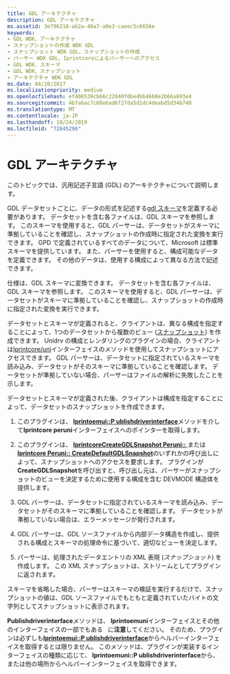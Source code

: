 ```yaml
---
title: GDL アーキテクチャ
description: GDL アーキテクチャ
ms.assetid: 3e796218-ab2a-40a7-a0e3-caeec5c6656e
keywords:
- GDL WDK、アーキテクチャ
- スナップショットの作成 WDK GDL
- スナップショット WDK GDL、スナップショットの作成
- パーサー WDK GDL、Iprintcoreによるパーサーへのアクセス
- GDL WDK、スキーマ
- GDL WDK、スナップショット
- アーキテクチャ WDK GDL
ms.date: 04/20/2017
ms.localizationpriority: medium
ms.openlocfilehash: ef406539cb66c22840f0be4bb4660e2b66a893e4
ms.sourcegitcommit: 4b7a6ac7c68e6ad6f27da5d1dc4deabd5d34b748
ms.translationtype: MT
ms.contentlocale: ja-JP
ms.lasthandoff: 10/24/2019
ms.locfileid: "72845296"
---
```

# <a name="gdl-architecture"></a>GDL アーキテクチャ


このトピックでは、汎用記述子言語 (GDL) のアーキテクチャについて説明します。

GDL データセットごとに、データの形式を記述する[gdl スキーマ](gdl-schemas.md)を定義する必要があります。 データセットを含む各ファイルは、GDL スキーマを参照します。 このスキーマを使用すると、GDL パーサーは、データセットがスキーマに準拠していることを確認し、スナップショットの作成時に指定された変換を実行できます。 GPD で定義されているすべてのデータについて、Microsoft は標準スキーマを提供しています。 また、パーサーを使用すると、構成可能なデータを定義できます。 その他のデータは、使用する構成によって異なる方法で記述できます。

仕様は、GDL スキーマに変換できます。 データセットを含む各ファイルは、GDL スキーマを参照します。 このスキーマを使用すると、GDL パーサーは、データセットがスキーマに準拠していることを確認し、スナップショットの作成時に指定された変換を実行できます。

データセットとスキーマが定義されると、クライアントは、異なる構成を指定することによって、1つのデータセットから複数のビュー ([スナップショット](gdl-snapshots.md)) を作成できます。 Unidrv の構成とレンダリングのプラグインの場合、クライアントは[Iprintcore/uni](https://docs.microsoft.com/windows-hardware/drivers/ddi/prcomoem/nn-prcomoem-iprintcorehelperuni)インターフェイスのメソッドを使用してスナップショットにアクセスできます。 GDL パーサーは、データセットに指定されているスキーマを読み込み、データセットがそのスキーマに準拠していることを確認します。 データセットが準拠していない場合、パーサーはファイルの解析に失敗したことを示します。

データセットとスキーマが定義された後、クライアントは構成を指定することによって、データセットのスナップショットを作成できます。

1.  このプラグインは、 [**Iprintoemui::P ublishdriverinterface**](https://docs.microsoft.com/windows-hardware/drivers/ddi/prcomoem/nf-prcomoem-iprintoemui-publishdriverinterface)メソッドを介して**Iprintcore peruni**インターフェイスへのポインターを取得します。

2.  このプラグインは、 [**IprintcoreCreateGDLSnapshot Peruni::** ](https://docs.microsoft.com/windows-hardware/drivers/ddi/prcomoem/nf-prcomoem-iprintcorehelperuni-creategdlsnapshot)または[**Iprintcore Peruni:: CreateDefaultGDLSnapshot**](https://docs.microsoft.com/windows-hardware/drivers/ddi/prcomoem/nf-prcomoem-iprintcorehelperuni-createdefaultgdlsnapshot)のいずれかの呼び出しによって、スナップショットへのアクセスを要求します。 プラグインが**CreateGDLSnapshot**を呼び出すと、呼び出し元は、パーサーがスナップショットのビューを決定するために使用する構成を含む DEVMODE 構造体を提供します。

3.  GDL パーサーは、データセットに指定されているスキーマを読み込み、データセットがそのスキーマに準拠していることを確認します。 データセットが準拠していない場合は、エラーメッセージが発行されます。

4.  GDL パーサーは、GDL ソースファイルから内部データ構造を作成し、提供される構成とスキーマの処理命令に基づいて、適切なビューを決定します。

5.  パーサーは、処理されたデータエントリの XML 表現 (*スナップショット*) を作成します。 この XML スナップショットは、ストリームとしてプラグインに返されます。

スキーマを省略した場合、パーサーはスキーマの検証を実行するだけで、スナップショットの値は、GDL ソースファイルでもともと定義されていたバイトの文字列としてスナップショットに表示されます。

**Publishdriverinterface**メソッドは、 **Iprintoemuni**インターフェイスとその他のインターフェイスの一部でもある   に**注意**してください。 そのため、プラグインは必ずしも[**Iprintoemui::P ublishdriverinterface**](https://docs.microsoft.com/windows-hardware/drivers/ddi/prcomoem/nf-prcomoem-iprintoemui-publishdriverinterface)からヘルパーインターフェイスを取得するとは限りません。 このメソッドは、プラグインが実装するインターフェイスの種類に応じて、 **Iprintoemuni::P ublishdriverinterface**から、または他の場所からヘルパーインターフェイスを取得できます。

 

 

 




